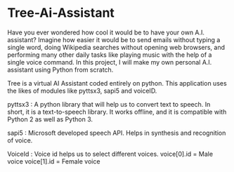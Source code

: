 # Tree-Ai-Assistant
 Have you ever wondered how cool it would be to have your own A.I. assistant? Imagine how easier it would be to send emails without typing a single word, doing Wikipedia searches without opening web browsers, and performing many other daily tasks like playing music with the help of a single voice command. In this project, I will make my own personal A.I. assistant using Python from scratch. 
 
 Tree is a virtual AI Assistant coded entirely on python. This application uses the likes of modules like pyttsx3, sapi5 and voiceID.

pyttsx3 :
A python library that will help us to convert text to speech. In short, it is a text-to-speech library.
It works offline, and it is compatible with Python 2 as well as Python 3.

sapi5 :
Microsoft developed speech API.
Helps in synthesis and recognition of voice.

VoiceId :
Voice id helps us to select different voices.
voice[0].id = Male voice voice[1].id = Female voice

